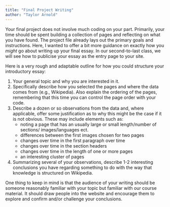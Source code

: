 ```yaml
---
title: "Final Project Writing"
author: "Taylor Arnold"
---
```


Your final project does not involve much coding on your part. Primarily, your
time should be spent building a collection of pages and reflecting on what you
have found. The project file already lays out the primary goals and
instructions. Here, I wanted to offer a bit more guidance on exactly how you
*might* go about writing up your final essay. In our second-to-last class, we
will see how to publicise your essay as the entry page to your site.

Here is a very rough and adaptable outline for how you could structure your
introductory essay:

1. Your general topic and why you are interested in it.
2. Specifically describe how you selected the pages and where the data comes
from (e.g., Wikipedia). Also explain the ordering of the pages, remembering
that this time you can control the page order with your code.
3. Describe a dozen or so observations from the data and, where applicable,
offer some justification as to why this might be the case if it is not obvious.
These may include elements such as:
    - noting a page that has an usually large or small length/number of sections/
    images/languages ect.
    - differences between the first images chosen for two pages
    - changes over time in the first paragraph over time
    - changes over time in the section headers
    - changes over time in the length of one or more pages
    - an interesting cluster of pages
4. Summarizing several of your observations, describe 1-2 interesting
conclusions you have regarding something to do with the way that knowledge is
structured on Wikipedia.

One thing to keep in mind is that the audience of your writing should be
someone reasonably familiar with your topic but familiar with our course
material. It should draw people into the website and encourage them to explore
and confirm and/or challenge your conclusions.

